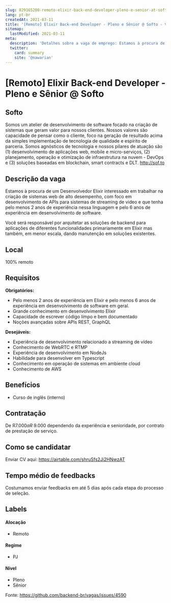 ```yaml
---
slug: 829165280-remoto-elixir-back-end-developer-pleno-e-senior-at-softo
lang: pt-br
createdAt: 2021-03-11
title: '[Remoto] Elixir Back-end Developer - Pleno e Sênior @ Softo - Vaga de Emprego'
sitemap:
  lastModified: 2021-03-11
meta:
  description: 'Detalhes sobre a vaga de emprego: Estamos à procura de um Desenvolvedor Elixir interessado em trabalhar na criação de sistemas web de alto desempenho, com foco em desenvolvimento de APIs para sistemas de streaming de video e que tenha pelo menos 2 anos de experiência nessa linguagem e pelo 6 anos de experiência em desenvolvimento de software. Você será responsável por arquitetar as soluções de backend para aplicações de diferentes funcionalidades primariamente em Elixir mas também, em menor escala, dando manutenção em soluções existentes.'
  twitter:
    card: summary
    site: '@nawarian'
---
```


# [Remoto] Elixir Back-end Developer - Pleno e Sênior @ Softo

## Softo

Somos um atelier de desenvolvimento de software focado na criação de sistemas que geram valor para nossos clientes. Nossos valores são capacidade de pensar como o cliente, foco na geração de resultado acima da simples implementação de tecnologia de qualidade e espírito de parceria. Somos agnósticos de tecnologia e nossos pilares de atuação são (1) desenvolvimento de aplicações web, mobile e micro-serviços, (2) planejamento, operação e otimização de infraestrutura na nuvem - DevOps e (3) soluções baseadas em blockchain, smart contracts e DLT. http://sof.to

## Descrição da vaga

Estamos à procura de um Desenvolvedor Elixir interessado em trabalhar na criação de sistemas web de alto desempenho, com foco em desenvolvimento de APIs para sistemas de streaming de video e que tenha pelo menos 2 anos de experiência nessa linguagem e pelo 6 anos de experiência em desenvolvimento de software.

Você será responsável por arquitetar as soluções de backend para aplicações de diferentes funcionalidades primariamente em Elixir mas também, em menor escala, dando manutenção em soluções existentes.

## Local

100% remoto

## Requisitos

**Obrigatórios:**
- Pelo menos 2 anos de experiência em Elixir e pelo menos 6 anos de experiência em desenvolvimento de software em geral.
- Grande conhecimento em desenvolvimento Elixir
- Capacidade de escrever código limpo e bem documentado
- Noções avançadas sobre APIs REST, GraphQL

**Desejáveis:**
- Experiência de desenvolvimento relacionado a streaming de vídeo
- Conhecimento de WebRTC e RTMP
- Experiência de desenvolvimento em NodeJs
- Habilidade para desenvolver em Typescript
- Conhecimento em operação de sistemas em ambiente cloud
- Conhecimento de AWS

## Benefícios

- Curso de inglês (interno)

## Contratação

De R$7.000 a R$ 9.000 dependendo da experiência e senioridade, por contrato de prestação de serviço.

## Como se candidatar

Enviar CV aqui: https://airtable.com/shruSfs2Ji2HNwzAT

## Tempo médio de feedbacks

Costumamos enviar feedbacks em até 5 dias após cada etapa do processo de seleção.

## Labels
<!-- retire os labels que não fazem sentido à vaga -->

#### Alocação
- Remoto

#### Regime
- PJ

#### Nível
- Pleno
- Sênior





Fonte: https://github.com/backend-br/vagas/issues/4590